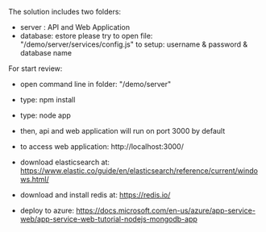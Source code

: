 ﻿The solution includes two folders:
- server  : API and Web Application
- database: estore
please try to open file: "/demo/server/services/config.js" to setup: username & password & database name

For start review:

- open command line in folder: "/demo/server"
- type:	npm install
- type: node app
- then, api and web application will run on port 3000 by default
- to access web application: http://localhost:3000/

- download elasticsearch at: https://www.elastic.co/guide/en/elasticsearch/reference/current/windows.html/
- download and install redis at: https://redis.io/

- deploy to azure: https://docs.microsoft.com/en-us/azure/app-service-web/app-service-web-tutorial-nodejs-mongodb-app
